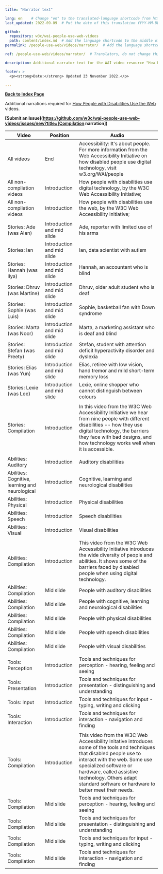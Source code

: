 ```yaml
---
title: "Narrator text"

lang: en    # Change "en" to the translated-language shortcode from https://www.iana.org/assignments/language-subtag-registry/language-subtag-registry
last_updated: 2022-09-09  # Put the date of this translation YYYY-MM-DD (with month in the middle)

github:
  repository: w3c/wai-people-use-web-videos
  path: content/index.md  # Add the language shortcode to the middle of the filename, for example: content/index.fr.md
permalink: /people-use-web/videos/narrator/  # Add the language shortcode to the end, with no slash at end, for example: /link/to/page/fr

ref: /people-use-web/videos/narrator/  # Translators, do not change this

description: Additional narrator text for the WAI video resource "How People with Disabilities Use the Web"

footer: >
  <p><strong>Date:</strong> Updated 23 November 2022.</p>

---
```


**[Back to Index Page](../../)**

Additional narrations required for [How People with Disabilities Use the Web](https://deploy-preview-113--wai-people-use-web.netlify.app/people-use-web/) videos.

**[Submit an Issue](https://github.com/w3c/wai-people-use-web-videos/issues/new?title=[Compilation narration])**

| Video | Position | Audio |
| --- | --- | --- |
| All videos | End | Accessibility: It's about people. For more information from the Web Accessibility Initiative on how disabled people use digital technology, visit w3.org/WAI/people |
| All non-compliation videos | Introduction | How people with disabilities use digital technology, by the W3C Web Accessibility Initiative;
| All non-compliation videos | Introduction | How people with disabilities use the web, by the W3C Web Accessibility Initiative;
|||
| Stories: Ade (was Alan) | Introduction and mid slide | Ade, reporter with limited use of his arms |
| Stories: Ian | Introduction and mid slide | Ian, data scientist with autism |
| Stories: Hannah (was Ilya) | Introduction and mid slide | Hannah, an accountant who is blind |
| Stories: Dhruv (was Martine) | Introduction and mid slide | Dhruv, older adult student who is deaf |
| Stories: Sophie (was Luis) | Introduction and mid slide | Sophie, basketball fan with Down syndrome |
| Stories: Marta (was Noor) | Introduction and mid slide | Marta, a marketing assistant who is deaf and blind |
| Stories: Stefan (was Preety) | Introduction and mid slide | Stefan, student with attention deficit hyperactivity disorder and dyslexia |
| Stories: Elias (was Yun) | Introduction and mid slide | Elias, retiree with low vision, hand tremor and mild short-term memory loss |
| Stories: Lexie (was Lee) | Introduction and mid slide | Lexie, online shopper who cannot distinguish between colours |
|||
| Stories: Compilation | Introduction | In this video from the W3C Web Accessibility Initiative we hear from nine people with different disabilities -- how they use digital technology, the barriers they face with bad designs, and how technology works well when it is accessible. |
|||
| Abilities: Auditory | Introduction | Auditory disabilities |
| Abilities: Cognitive, learning and neurological | Introduction | Cognitive, learning and neurological disabilities |
| Abilities: Physical | Introduction | Physical disabilities |
| Abilities: Speech | Introduction | Speech disabilities |
| Abilities: Visual | Introduction | Visual disabilities |
|||
| Abilities: Compilation | Introduction | This video from the W3C Web Accessibility Initiative introduces the wide diversity of people and abilities. It shows some of the barriers faced by disabled people when using digital technology. |
| Abilities: Compilation | Mid slide | People with auditory disabilities |
| Abilities: Compilation | Mid slide | People with cognitive, learning and neurological disabilities |
| Abilities: Compilation | Mid slide | People with physical disabilities |
| Abilities: Compilation | Mid slide | People with speech disabilities |
| Abilities: Compilation | Mid slide | People with visual disabilities |
|||
| Tools: Perception | Introduction | Tools and techniques for perception - hearing, feeling and seeing |
| Tools: Presentation | Introduction | Tools and techniques for presentation - distinguishing and understanding |
| Tools: Input | Introduction | Tools and techniques for input - typing, writing and clicking |
| Tools: Interaction | Introduction | Tools and techniques for interaction - navigation and finding |
|||
| Tools: Compilation | Introduction | This video from the W3C Web Accessibility Initative introduces some of the tools and techniques that disabled people use to interact with the web. Some use specialized software or hardware, called assistive technology. Others adapt standard software or hardware to better meet their needs. |
| Tools: Compilation | Mid slide | Tools and techniques for perception - hearing, feeling and seeing |
| Tools: Compilation | Mid slide | Tools and techniques for presentation - distinguishing and understanding |
| Tools: Compilation | Mid slide | Tools and techniques for input - typing, writing and clicking |
| Tools: Compilation | Mid slide | Tools and techniques for interaction - navigation and finding |
